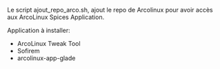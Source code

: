 Le script ajout_repo_arco.sh, ajout le repo de Arcolinux pour avoir accès aux ArcoLinux Spices Application.

Application à installer:

- ArcoLinux Tweak Tool
- Sofirem
- arcolinux-app-glade
